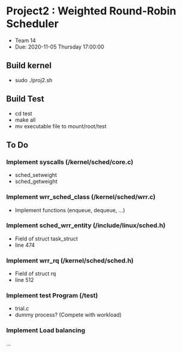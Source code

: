 # Project2 : Weighted Round-Robin Scheduler
- Team 14
- Due: 2020-11-05 Thursday 17:00:00

## Build kernel
- sudo ./proj2.sh

## Build Test
- cd test
- make all
- mv executable file to mount/root/test

## To Do

### Implement syscalls (/kernel/sched/core.c)
- sched_setweight
- sched_getweight

### Implement wrr_sched_class (/kernel/sched/wrr.c)
- Implement functions (enqueue, dequeue, ...)

### Implement sched_wrr_entity (/include/linux/sched.h)
- Field of struct task_struct
- line 474

### Implement wrr_rq (/kernel/sched/sched.h)
- Field of struct rq
- line 512

### Implement test Program (/test)
- trial.c
- dummy process? (Compete with workload)

### Implement Load balancing
...
